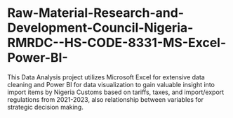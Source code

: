 # Raw-Material-Research-and-Development-Council-Nigeria-RMRDC--HS-CODE-8331-MS-Excel-Power-BI-
This Data Analysis project utilizes Microsoft Excel for extensive data cleaning and Power BI for data visualization to gain valuable insight into import items by Nigeria Customs based on tariffs, taxes, and import/export regulations from 2021-2023, also relationship between variables for strategic decision making.
